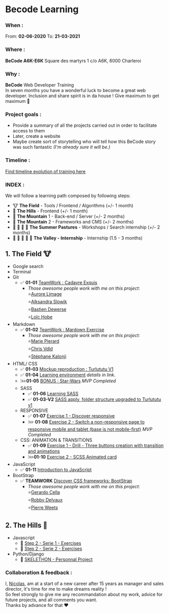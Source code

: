 # Becode Learning  
  
  ### When : 
  From:  **02-06-2020**
  To:  **21-03-2021**

  ### Where : 
  **BeCode A6K-E6K** 
  Square des martyrs 
  1 c/o A6K, 6000 Charleroi

  ### Why :
  **BeCode** Web Developer Training  
  In seven months you have a wonderful luck to become a great web developer. Inclusion and share spirit is in da house !
  Give maximum to get maximum :rocket:

  ### Project goals : 
  * Provide a summary of all the projects carried out in order to facilitate access to them
  * Later, create a website 
  * Maybe create sort of storytelling who will tell how this BeCode story was such fantastic *(I'm already sure it will be.)*
  
  ### Timeline :  
  [Find timeline evolution of training here](https://timelines.gitkraken.com/timeline/2e12cc334eb0406b84bf7a6339e666c4?range=2020-05-26_2020-06-27)  
  
  ### INDEX :
  We will follow a learning path composed by following steps:  

  * :cow: **The Field** - Tools / Frontend / Algorithms (+/- 1 month)  
  * :horse: **The Hills** - Frontend (+/- 1 month)  
  * :goat: **The Mountain** 1 - Back-end / Server (+/- 2 months)  
  * :ram: **The Mountain** 2 - Frameworks and CMS (+/- 2 months)  
  * :cow2: :goat: :ram: :horse: **The Summer Pastures** - Workshops / Search internship (+/- 2 months)  
  * :dart: :raised_hands: :racehorse: :dragon: :rocket: **The Valley - Internship** - Internship (1.5 - 3 months)  
  
## 1. **The Field** :cow:
  * Google search 
  * Terminal
  * Git  
    * :white_check_mark: **01-01** [TeamWork : Cadavre Exquis](https://github.com/nicode-be/01-01-Exercise-Cadavre-Exquis) 
      * *Those awesome people work with me on this project*:  
       :star:[Aurore Limage](https://github.com/riizbae)   
       :star:[Alksandra Slowik](https://github.com/88aleksandra88)  
       :star:[Bastien Dewerse](https://github.com/DewerseB)  
       :star:[Loïc Hobe](https://github.com/loichobe)  
  * Markdown  
    * :white_check_mark: **01-02** [TeamWork : Mardown Exercise](https://github.com/nicode-be/01-02-Exercise-markdown)  
      * *Those awesome people work with me on this project*:   
       :star:[Marie Pierard](https://github.com/Marie-Pierard)   
       :star:[Chris Vdld](https://github.com/ch-vdld-dev)  
       :star:[Stéphane Kalonji](https://github.com/kalonjis)  
  * HTML/ CSS  
      * :white_check_mark: **01-03** [Mockup reproduction : Turlututu V1](https://github.com/nicode-be/01-03-Turlututu) 
      * :white_check_mark: **01-04** [Learning environment](https://github.com/nicode-be/01-04-Learning-environment) *details in link*. 
      * :grey_exclamation::pencil2:**01-05** [BONUS : Star-Wars](https://github.com/nicode-be/01-05-Star-wars-crawl) *MVP Completed*
    * SASS   
      * :white_check_mark: **01-06** [Learning SASS](https://github.com/nicode-be/01-06-Learning-sass)  
      * :white_check_mark: **01-03-V2** [SASS apply, folder structure upgraded to Turlututu v1](https://github.com/nicode-be/01-03-Turlututu) 
    * RESPONSIVE  
      * :white_check_mark: **01-07** [Exercise 1 - Discover responsive](https://github.com/nicode-be/01-07-Responsive-discover-exercise) 
      * :grey_exclamation::pencil2: **01-08** [Exercise 2 - Switch a non-responsive page to responsive mobile and tablet (base is not mobile-first)](https://github.com/nicode-be/01-08-Responsive-zozor) *MVP Completed* 
    * CSS: ANIMATION & TRANSITIONS
      * :white_check_mark: **01-09** [Exercise 1 - Drill - Three buttons creation with transition and animations](https://github.com/nicode-be/01-09-becode-animation-css) 
      * :grey_exclamation::pencil2:**01-10** [Exercise 2 - SCSS Animated card](https://github.com/nicode-be/01-10-scss-animated-card)
  * JavaScript
    *  :white_check_mark: **01-11** [Introduction to JavaScript](https://github.com/nicode-be/01-11-algo-js)
  * BootStrap
    *  :white_check_mark: **TEAMWORK** [Discover CSS frameworks: BootStrap](https://github.com/nicode-be/restaurant-css-framework)
       * *Those awesome people work with me on this project*:   
       :star:[Gerardo Cella](https://github.com/GerardoCella7)   
       :star:[Robby Delvaux](https://github.com/Delvaux1986)  
       :star:[Pierre Weets](https://github.com/PierreWeets) 

## 2. **The Hills** :horse:
  * Javascript
    * :construction: [Step 2 - Serie 1 - Exercises](https://github.com/nicode-be/02-01-js-step2)  
    * :construction: [Step 2 - Serie 2 - Exercises](https://github.com/nicode-be/02-01-js-step2)  
  * Python/Django
    * :construction: [SKELETHON - Personnal Project](https://github.com/nicode-be/PP-02-Skelethon)  

  
### Collaboration & feedback : 
  I, [Nicolas](https://github.com/nicode-be), am at a start of a new career after 15 years as manager and sales director, it's time for me to make dreams reality !  
  So feel strongly to give me any recommandation about my work, advice for future projects, and all comments you want.  
  Thanks by advance for that :heart:  
  




